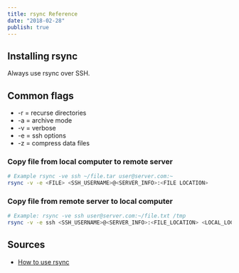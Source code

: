 ```yaml
---
title: rsync Reference
date: "2018-02-28"
publish: true
---
```


## Installing rsync

Always use rsync over SSH.

## Common flags

- -r = recurse directories
- -a = archive mode
- -v = verbose
- -e = ssh options
- -z = compress data files


### Copy file from local computer to remote server

```bash
# Example rsync -ve ssh ~/file.tar user@server.com:~
rsync -v -e <FILE> <SSH_USERNAME>@<SERVER_INFO>:<FILE LOCATION>
```
### Copy file from remote server to local computer

```bash
# Example: rsync -ve ssh user@server.com:~/file.txt /tmp
rsync -v -e ssh <SSH_USERNAME>@<SERVER_INFO>:<FILE_LOCATION> <LOCAL_LOCATION>
```

## Sources

- [How to use rsync](https://www.cyberciti.biz/tips/linux-use-rsync-transfer-mirror-files-directories.html)